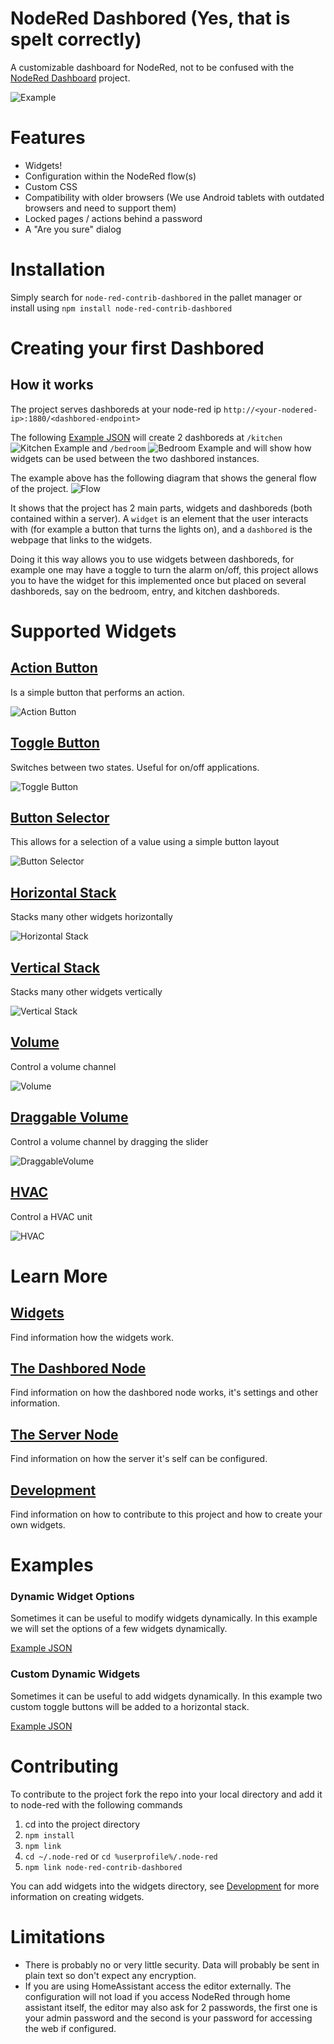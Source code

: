 # NodeRed Dashbored (Yes, that is spelt correctly)
A customizable dashboard for NodeRed, not to be confused with the [NodeRed Dashboard](https://github.com/node-red/node-red-dashboard) project.

![Example](https://raw.githubusercontent.com/haydendonald/NodeRed-Dashbored/main/img/example.png)

# Features
* Widgets!
* Configuration within the NodeRed flow(s)
* Custom CSS
* Compatibility with older browsers (We use Android tablets with outdated browsers and need to support them)
* Locked pages / actions behind a password
* A "Are you sure" dialog

# Installation
Simply search for `node-red-contrib-dashbored` in the pallet manager or install using `npm install node-red-contrib-dashbored`

# Creating your first Dashbored
## How it works
The project serves dashboreds at your node-red ip `http://<your-nodered-ip>:1880/<dashbored-endpoint>`

The following [Example JSON](https://github.com/haydendonald/NodeRed-Dashbored/blob/main/examples/defaultExample.json) will create 2 dashboreds at `/kitchen`
![Kitchen Example](https://raw.githubusercontent.com/haydendonald/NodeRed-Dashbored/main/img/kitchenExample.png)
 and `/bedroom`
 ![Bedroom Example](https://raw.githubusercontent.com/haydendonald/NodeRed-Dashbored/main/img/bedroomExample.png)
and will show how widgets can be used between the two dashbored instances.

The example above has the following diagram that shows the general flow of the project.
![Flow](https://raw.githubusercontent.com/haydendonald/NodeRed-Dashbored/main/img/exampleflow.png)

It shows that the project has 2 main parts, widgets and dashboreds (both contained within a server). A `widget` is an element that the user interacts with (for example a button that turns the lights on), and a `dashbored` is the webpage that links to the widgets.

Doing it this way allows you to use widgets between dashboreds, for example one may have a toggle to turn the alarm on/off, this project allows you to have the widget for this implemented once but placed on several dashboreds, say on the bedroom, entry, and kitchen dashboreds.


# Supported Widgets
## [Action Button](https://github.com/haydendonald/NodeRed-Dashbored/blob/main/doc/widgetTypes/actionButton.md)
Is a simple button that performs an action.

![Action Button](https://raw.githubusercontent.com/haydendonald/NodeRed-Dashbored/main/img/widgets/actionButton.png)

## [Toggle Button](https://github.com/haydendonald/NodeRed-Dashbored/blob/main/doc/widgetTypes/toggleButton.md)
Switches between two states. Useful for on/off applications.

![Toggle Button](https://raw.githubusercontent.com/haydendonald/NodeRed-Dashbored/main/img/widgets/toggleButton.png)

## [Button Selector](https://github.com/haydendonald/NodeRed-Dashbored/blob/main/doc/widgetTypes/buttonSelector.md)
This allows for a selection of a value using a simple button layout

![Button Selector](https://raw.githubusercontent.com/haydendonald/NodeRed-Dashbored/main/img/widgets/buttonSelector.png)

## [Horizontal Stack](https://github.com/haydendonald/NodeRed-Dashbored/blob/main/doc/widgetTypes/horizontalStack.md)
Stacks many other widgets horizontally

![Horizontal Stack](https://raw.githubusercontent.com/haydendonald/NodeRed-Dashbored/main/img/widgets/horStack.png)

## [Vertical Stack](https://github.com/haydendonald/NodeRed-Dashbored/blob/main/doc/widgetTypes/verticalStack.md)
Stacks many other widgets vertically

![Vertical Stack](https://raw.githubusercontent.com/haydendonald/NodeRed-Dashbored/main/img/widgets/vertStack.png)

## [Volume](https://github.com/haydendonald/NodeRed-Dashbored/blob/main/doc/widgetTypes/volume.md)
Control a volume channel

![Volume](https://raw.githubusercontent.com/haydendonald/NodeRed-Dashbored/main/img/widgets/volume.png)

## [Draggable Volume](https://github.com/haydendonald/NodeRed-Dashbored/blob/main/doc/widgetTypes/draggableVolume.md)
Control a volume channel by dragging the slider

![DraggableVolume](https://raw.githubusercontent.com/haydendonald/NodeRed-Dashbored/main/img/widgets/draggableVolume.png)

## [HVAC](https://github.com/haydendonald/NodeRed-Dashbored/blob/main/doc/widgetTypes/HVAC.md)
Control a HVAC unit

![HVAC](https://raw.githubusercontent.com/haydendonald/NodeRed-Dashbored/main/img/widgets/HVAC.png)


# Learn More
## [Widgets](https://github.com/haydendonald/NodeRed-Dashbored/blob/main/doc/widget.md)
Find information how the widgets work.

## [The Dashbored Node](https://github.com/haydendonald/NodeRed-Dashbored/blob/main/doc/dashbored.md)
Find information on how the dashbored node works, it's settings and other information.

## [The Server Node](https://github.com/haydendonald/NodeRed-Dashbored/blob/main/doc/server.md)
Find information on how the server it's self can be configured.

## [Development](https://github.com/haydendonald/NodeRed-Dashbored/blob/main/doc/development.md)
Find information on how to contribute to this project and how to create your own widgets.

# Examples
### Dynamic Widget Options
Sometimes it can be useful to modify widgets dynamically. In this example we will set the options of a few widgets dynamically.

[Example JSON](https://github.com/haydendonald/NodeRed-Dashbored/blob/main/examples/dynamicWidgetOptions.json)

### Custom Dynamic Widgets
Sometimes it can be useful to add widgets dynamically. In this example two custom toggle buttons will be added to a horizontal stack.

[Example JSON](https://github.com/haydendonald/NodeRed-Dashbored/blob/main/examples/customWidgets.json)

# Contributing
To contribute to the project fork the repo into your local directory and add it to node-red with the following commands
1. cd into the project directory
2. `npm install`
3. `npm link`
4. `cd ~/.node-red` or `cd %userprofile%/.node-red`
5. `npm link node-red-contrib-dashbored`

You can add widgets into the widgets directory, see [Development](https://github.com/haydendonald/NodeRed-Dashbored/blob/main/doc/development.md) for more information on creating widgets.


# Limitations
* There is probably no or very little security. Data will probably be sent in plain text so don't expect any encryption.
* If you are using HomeAssistant access the editor externally. The configuration will not load if you access NodeRed through home assistant itself, the editor may also ask for 2 passwords, the first one is your admin password and the second is your password for accessing the web if configured.
